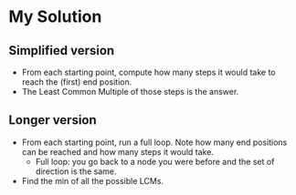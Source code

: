 # My Solution

## Simplified version

- From each starting point, compute how many steps it would take to reach the (first)
  end position.
- The Least Common Multiple of those steps is the answer.

## Longer version

- From each starting point, run a full loop. Note how many end positions can be reached and
  how many steps it would take.
    - Full loop: you go back to a node you were before and the set of direction is the same.
- Find the min of all the possible LCMs.

